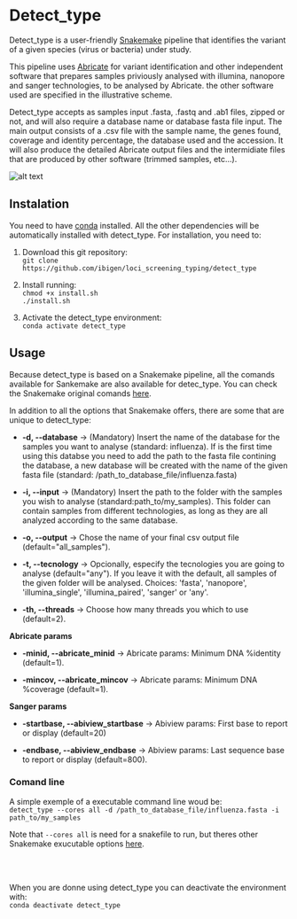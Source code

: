# Detect_type


Detect_type is a user-friendly [Snakemake](https://snakemake.readthedocs.io/en/stable/index.html) pipeline that identifies the variant of a given species (virus or bacteria) under study.

This pipeline uses [Abricate](https://github.com/tseemann/abricate) for variant identification and other independent software that prepares samples priviously analysed with illumina, nanopore and sanger technologies, to be analysed by Abricate.
the other software used are specified in the illustrative scheme.

Detect_type accepts as samples input .fasta, .fastq and .ab1 files, zipped or not, and will also require a database name or database fasta file input. 
The main output consists of a .csv file with the sample name, the genes found, coverage and identity percentage, the database used and the accession.
It will also produce the detailed Abricate output files and the intermidiate files that are produced by other software (trimmed samples, etc...).


![alt text](https://github.com/ibigen/loci_screening_typing/blob/main/detect_type/images/Illustrative%20scheme.png.png)


## Instalation
You need to have  [conda](https://docs.conda.io/projects/conda/en/latest/user-guide/install/index.html) installed.
All the other dependencies will be automatically installed with detect_type.
For installation, you need to:

1. Download this git repository:<br>
`git clone https://github.com/ibigen/loci_screening_typing/detect_type`

2. Install running:<br>
`chmod +x install.sh`<br>
`./install.sh`

3. Activate the detect_type environment:<br>
`conda activate detect_type`

## Usage
Because detect_type is based on a Snakemake pipeline, all the comands available for Sankemake are also 
available for detec_type. You can check the Snakemake original comands [here](https://snakemake.readthedocs.io/en/v5.1.4/executable.html).

In addition to all the options that Snakemake offers, there are some that are unique to detect_type:

   - **-d, --database** &rarr;  (Mandatory) Insert the name of the database for the samples you want to analyse (standard: influenza). If is the first time using this databse you need to add the path to the fasta file contining the database, a new database will be created with the name of the given fasta file (standard: /path_to_database_file/influenza.fasta)


   - **-i, --input**  &rarr; (Mandatory) Insert the path to the folder with the samples you wish to analyse (standard:path_to/my_samples). This folder can contain samples from different technologies, as long as they are all analyzed according to the same database.


   - **-o, --output**  &rarr; Chose the name of your final csv output file (default="all_samples").
 

   - **-t, --tecnology**  &rarr;  Opcionally, especify the tecnologies you are going to analyse (default="any"). If you leave it with the default, all samples of the given folder will be analysed. Choices: 'fasta', 'nanopore', 'illumina_single', 'illumina_paired', 'sanger' or 'any'.


   - **-th, --threads** &rarr; Choose how many threads you which to use (default=2).

**Abricate params**

   - **-minid, --abricate_minid** &rarr; Abricate params: Minimum DNA %identity (default=1).


   - **-mincov, --abricate_mincov** &rarr; Abricate params: Minimum DNA %coverage (default=1).

**Sanger params**

   - **-startbase, --abiview_startbase** &rarr; Abiview params: First base to report or display (default=20)


   - **-endbase, --abiview_endbase** &rarr; Abiview params: Last sequence base to report or display (default=800).


### Comand line

A simple exemple of a executable command line woud be:<br>
`detect_type --cores all -d /path_to_database_file/influenza.fasta -i path_to/my_samples`

Note that `--cores all` is need for a snakefile to run, but theres other Snakemake exucutable options  [here](https://snakemake.readthedocs.io/en/v5.1.4/executable.html).

<br>
<br>


When you are donne using detect_type you can deactivate the environment with:<br>
`conda deactivate detect_type`
